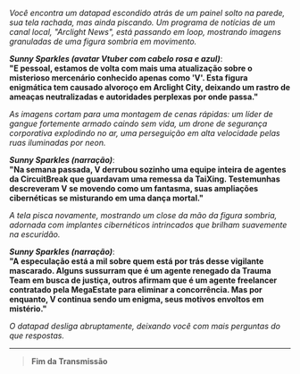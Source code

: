 _Você encontra um datapad escondido atrás de um painel solto na parede, sua tela rachada, mas ainda piscando. Um programa de notícias de um canal local, "Arclight News", está passando em loop, mostrando imagens granuladas de uma figura sombria em movimento._

**_Sunny Sparkles (avatar Vtuber com cabelo rosa e azul)_**:  
**"E pessoal, estamos de volta com mais uma atualização sobre o misterioso mercenário conhecido apenas como 'V'. Esta figura enigmática tem causado alvoroço em Arclight City, deixando um rastro de ameaças neutralizadas e autoridades perplexas por onde passa."**

_As imagens cortam para uma montagem de cenas rápidas: um líder de gangue fortemente armado caindo sem vida, um drone de segurança corporativa explodindo no ar, uma perseguição em alta velocidade pelas ruas iluminadas por neon._

**_Sunny Sparkles (narração)_**:  
**"Na semana passada, V derrubou sozinho uma equipe inteira de agentes da CircuitBreak que guardavam uma remessa da TaiXing. Testemunhas descreveram V se movendo como um fantasma, suas ampliações cibernéticas se misturando em uma dança mortal."**

_A tela pisca novamente, mostrando um close da mão da figura sombria, adornada com implantes cibernéticos intrincados que brilham suavemente na escuridão._

**_Sunny Sparkles (narração)_**:  
**"A especulação está a mil sobre quem está por trás desse vigilante mascarado. Alguns sussurram que é um agente renegado da Trauma Team em busca de justiça, outros afirmam que é um agente freelancer contratado pela MegaEstate para eliminar a concorrência. Mas por enquanto, V continua sendo um enigma, seus motivos envoltos em mistério."**

_O datapad desliga abruptamente, deixando você com mais perguntas do que respostas._

---

> **Fim da Transmissão**
